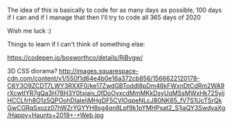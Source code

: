 The idea of this is basically to code for as many days as possible, 100 days if I can and if I manage that then I'll try to code all 365 days of 2020

Wish me luck :)

Things to learn if I can't think of something else:


https://codepen.io/bosworthco/details/RjBvgw/


3D CSS diorama? 
http://images.squarespace-cdn.com/content/v1/550f1d64e4b0e16a372cb856/1566622120178-C6Y3O9ZCDT7LWY3RXXF0/ke17ZwdGBToddI8pDm48kFWxnDtCdRm2WA9rXcwtIYR7gQa3H78H3Y0txjaiv_0fDoOvxcdMmMKkDsyUqMSsMWxHk725yiiHCCLfrh8O1z5QPOohDIaIeljMHgDF5CVlOqpeNLcJ80NK65_fV7S1UcTSrQkGwCGRqSxozz07hWZrYGYYH8sg4qn8Lpf9k1pYMHPsat2_S1jaQY3SwdyaXg/Happy+Haunts+2019+-+Web.jpg